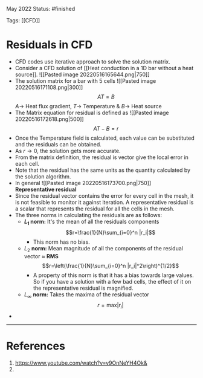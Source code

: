 May 2022
Status: #finished 

Tags: [[CFD]]

# Residuals in CFD

- CFD codes use iterative approach to solve the solution matrix. 
- Consider a CFD solution of [[Heat conduction in a 1D bar without a heat source]].
	![[Pasted image 20220516165644.png|750]]
-  The solution matrix for a bar with 5 cells
	 ![[Pasted image 20220516171108.png|300]]
	 $$AT=B$$$A\rightarrow$ Heat flux gradient, $T\rightarrow$ Temperature & $B\rightarrow$ Heat source
- The Matrix equation for residual is defined as
	 ![[Pasted image 20220516172618.png|500]]$$AT-B=r$$
- Once the Temperature field is calculated, each value can be substituted and the residuals can be obtained. 
- As $r\rightarrow 0$, the solution gets more accurate.
- From the matrix definition, the residual is vector give the local error in each cell. 
- Note that the residual has the same units as the quantity calculated by the solution algorithm.
- In general ![[Pasted image 20220516173700.png|750]]  
**Representative residual**
- Since the residual vector contains the error for every cell in the mesh, it is not feasible to monitor it against iteration. A representative residual is a scalar that represents the residual for all the cells in the mesh. 
- The three norms in calculating the residuals are as follows:
	- **$L_1$ norm:** It's the mean of all the residuals components $$r=\frac{1}{N}\sum_{i=0}^n |r_i|$$
		- This norm has no bias.
	- $L_2$ **norm:** Mean magnitude of all the components of the residual vector $\approx$ **RMS** $$r=\left(\frac{1}{N}\sum_{i=0}^n |r_i|^2\right)^{1/2}$$ 
		- A property of this norm is that it has a bias towards large values. So if you have a solution with a few bad cells, the effect of it on the representative residual is magnified.
	- $L_\infty$ **norm:** Takes the maxima of the residual vector $$r=\text{max}|r_i|$$
-    
---
# References
1. https://www.youtube.com/watch?v=v9OnNeYH4Ok&
2. 